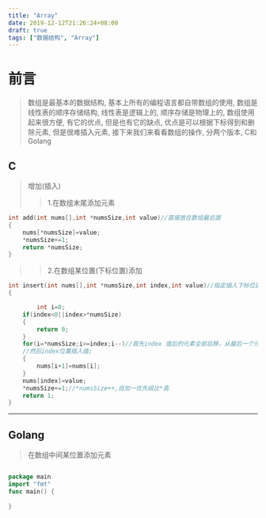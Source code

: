 ```yaml
---
title: "Array"
date: 2019-12-12T21:26:24+08:00
draft: true
tags: ["数据结构", "Array"]
---
```


# 前言

> 数组是最基本的数据结构, 基本上所有的编程语言都自带数组的使用, 数组是线性表的顺序存储结构, 线性表是逻辑上的, 顺序存储是物理上的, 数组使用起来很方便, 有它的优点, 但是也有它的缺点, 优点是可以根据下标得到和删除元素, 但是很难插入元素, 接下来我们来看看数组的操作, 分两个版本, C和Golang

## C
> 增加(插入)
>> 1.在数组末尾添加元素
```c
int add(int nums[],int *numsSize,int value)//直接放在数组最后面 
{
	nums[*numsSize]=value;
	*numsSize+=1;
	return *numsSize;
}
```
>>2.在数组某位置(下标位置)添加
```c
int insert(int nums[],int *numsSize,int index,int value)//指定插入下标位置 
{

    	int i=0;
	if(index<0||index>*numsSize)
	{
		return 0;
	}
	for(i=*numsSize;i>=index;i--)//首先index 值后的元素全部后移，从最后一个元素开始
	//然后index位置插入值; 
	{
		nums[i+1]=nums[i];
	}
	nums[index]=value;
	*numsSize+=1;//*numsSize++,自加一优先级比*高 
	return 1;
}
```

---

## Golang

> 在数组中间某位置添加元素

```go

package main
import "fmt"
func main() {
	
}
```